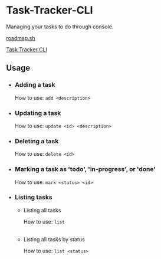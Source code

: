 # Task-Tracker-CLI
Managing your tasks to do through console.

[roadmap.sh](https://roadmap.sh/)

[Task Tracker CLI](https://roadmap.sh/projects/task-tracker)

## Usage

- ### Adding a task
  How to use: `add <description>`

- ### Updating a task
  How to use: `update <id> <description>`

- ### Deleting a task
  How to use: `delete <id>`

- ### Marking a task as 'todo', 'in-progress', or 'done'
  How to use: `mark <status> <id>`

- ### Listing tasks
    - Listing all tasks

      How to use: `list`
    <br><br>
    - Listing all tasks by status

      How to use: `list <status>`
